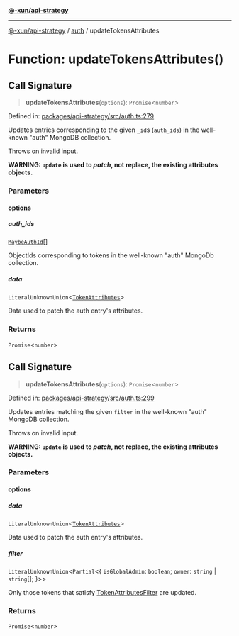 [**@-xun/api-strategy**](../../README.md)

***

[@-xun/api-strategy](../../README.md) / [auth](../README.md) / updateTokensAttributes

# Function: updateTokensAttributes()

## Call Signature

> **updateTokensAttributes**(`options`): `Promise`\<`number`\>

Defined in: [packages/api-strategy/src/auth.ts:279](https://github.com/Xunnamius/api-utils/blob/52a8c73e7bc88df6639a2fe1c2313f726aa468a9/packages/api-strategy/src/auth.ts#L279)

Updates entries corresponding to the given `_id`s (`auth_ids`) in the
well-known "auth" MongoDB collection.

Throws on invalid input.

**WARNING: `update` is used to _patch_, not replace, the existing attributes
objects.**

### Parameters

#### options

##### auth_ids

[`MaybeAuthId`](../types/type-aliases/MaybeAuthId.md)[]

ObjectIds corresponding to tokens in the well-known "auth" MongoDb
collection.

##### data

`LiteralUnknownUnion`\<[`TokenAttributes`](../types/type-aliases/TokenAttributes.md)\>

Data used to patch the auth entry's attributes.

### Returns

`Promise`\<`number`\>

## Call Signature

> **updateTokensAttributes**(`options`): `Promise`\<`number`\>

Defined in: [packages/api-strategy/src/auth.ts:299](https://github.com/Xunnamius/api-utils/blob/52a8c73e7bc88df6639a2fe1c2313f726aa468a9/packages/api-strategy/src/auth.ts#L299)

Updates entries matching the given `filter` in the well-known "auth" MongoDB
collection.

Throws on invalid input.

**WARNING: `update` is used to _patch_, not replace, the existing attributes
objects.**

### Parameters

#### options

##### data

`LiteralUnknownUnion`\<[`TokenAttributes`](../types/type-aliases/TokenAttributes.md)\>

Data used to patch the auth entry's attributes.

##### filter

`LiteralUnknownUnion`\<`Partial`\<\{ `isGlobalAdmin`: `boolean`; `owner`: `string` \| `string`[]; \}\>\>

Only those tokens that satisfy [TokenAttributesFilter](../types/type-aliases/TokenAttributesFilter.md) are updated.

### Returns

`Promise`\<`number`\>
